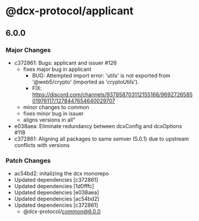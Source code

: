# @dcx-protocol/applicant

## 6.0.0

### Major Changes

- c372861: Bugs: applicant and issuer #126
  - fixes major bug in applicant
    - BUG: Attempted import error: 'utils' is not exported from '@web5/crypto' (imported as 'cryptoUtils').
    - FIX: https://discord.com/channels/937858703112155166/969272658501976117/1278447654640029707
  - minor changes to common
  - fixes minor bug in issuer
  - aligns versions in all"
- e038aea: Eliminate redundancy between dcxConfig and dcxOptions #118
- c372861: Aligning all packages to same semver (5.0.1) due to upstream conflicts with versions

### Patch Changes

- ac54bd2: initalizing the dcx monorepo
- Updated dependencies [c372861]
- Updated dependencies [1d0fffc]
- Updated dependencies [e038aea]
- Updated dependencies [ac54bd2]
- Updated dependencies [c372861]
  - @dcx-protocol/common@6.0.0
